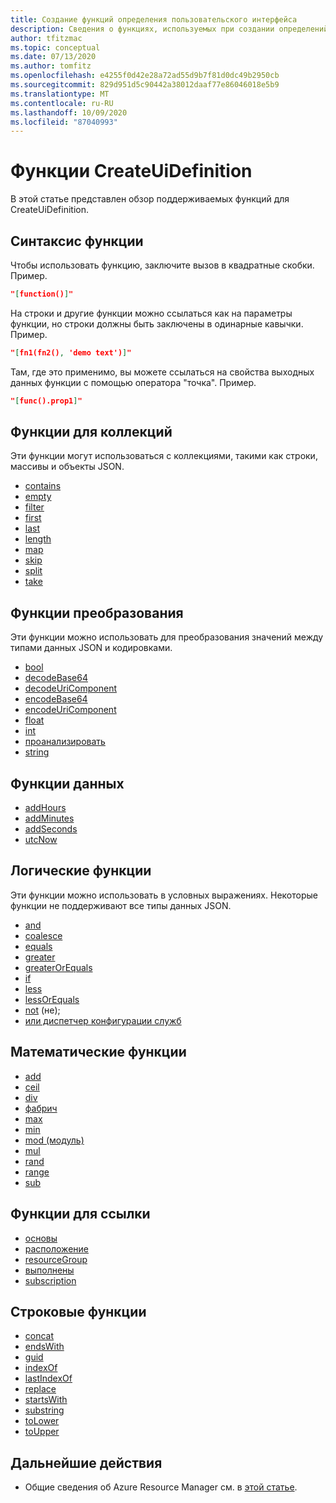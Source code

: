 ```yaml
---
title: Создание функций определения пользовательского интерфейса
description: Сведения о функциях, используемых при создании определений пользовательского интерфейса для управляемых приложений Azure.
author: tfitzmac
ms.topic: conceptual
ms.date: 07/13/2020
ms.author: tomfitz
ms.openlocfilehash: e4255f0d42e28a72ad55d9b7f81d0dc49b2950cb
ms.sourcegitcommit: 829d951d5c90442a38012daaf77e86046018e5b9
ms.translationtype: MT
ms.contentlocale: ru-RU
ms.lasthandoff: 10/09/2020
ms.locfileid: "87040993"
---
```

# <a name="createuidefinition-functions"></a>Функции CreateUiDefinition

В этой статье представлен обзор поддерживаемых функций для CreateUiDefinition.

## <a name="function-syntax"></a>Синтаксис функции

Чтобы использовать функцию, заключите вызов в квадратные скобки. Пример.

```json
"[function()]"
```

На строки и другие функции можно ссылаться как на параметры функции, но строки должны быть заключены в одинарные кавычки. Пример.

```json
"[fn1(fn2(), 'demo text')]"
```

Там, где это применимо, вы можете ссылаться на свойства выходных данных функции с помощью оператора "точка". Пример.

```json
"[func().prop1]"
```

## <a name="collection-functions"></a>Функции для коллекций

Эти функции могут использоваться с коллекциями, такими как строки, массивы и объекты JSON.

* [contains](create-ui-definition-collection-functions.md#contains)
* [empty](create-ui-definition-collection-functions.md#empty)
* [filter](create-ui-definition-collection-functions.md#filter)
* [first](create-ui-definition-collection-functions.md#first)
* [last](create-ui-definition-collection-functions.md#last)
* [length](create-ui-definition-collection-functions.md#length)
* [map](create-ui-definition-collection-functions.md#map)
* [skip](create-ui-definition-collection-functions.md#skip)
* [split](create-ui-definition-collection-functions.md#split)
* [take](create-ui-definition-collection-functions.md#take)

## <a name="conversion-functions"></a>Функции преобразования

Эти функции можно использовать для преобразования значений между типами данных JSON и кодировками.

* [bool](create-ui-definition-conversion-functions.md#bool)
* [decodeBase64](create-ui-definition-conversion-functions.md#decodebase64)
* [decodeUriComponent](create-ui-definition-conversion-functions.md#decodeuricomponent)
* [encodeBase64](create-ui-definition-conversion-functions.md#encodebase64)
* [encodeUriComponent](create-ui-definition-conversion-functions.md#encodeuricomponent)
* [float](create-ui-definition-conversion-functions.md#float)
* [int](create-ui-definition-conversion-functions.md#int)
* [проанализировать](create-ui-definition-conversion-functions.md#parse)
* [string](create-ui-definition-conversion-functions.md#string)

## <a name="date-functions"></a>Функции данных

* [addHours](create-ui-definition-date-functions.md#addhours)
* [addMinutes](create-ui-definition-date-functions.md#addminutes)
* [addSeconds](create-ui-definition-date-functions.md#addseconds)
* [utcNow](create-ui-definition-date-functions.md#utcnow)

## <a name="logical-functions"></a>Логические функции

Эти функции можно использовать в условных выражениях. Некоторые функции не поддерживают все типы данных JSON.

* [and](create-ui-definition-logical-functions.md#and)
* [coalesce](create-ui-definition-logical-functions.md#coalesce)
* [equals](create-ui-definition-logical-functions.md#equals)
* [greater](create-ui-definition-logical-functions.md#greater)
* [greaterOrEquals](create-ui-definition-logical-functions.md#greaterorequals)
* [if](create-ui-definition-logical-functions.md#if)
* [less](create-ui-definition-logical-functions.md#less)
* [lessOrEquals](create-ui-definition-logical-functions.md#lessorequals)
* [not](create-ui-definition-logical-functions.md#not) (не);
* [или диспетчер конфигурации служб](create-ui-definition-logical-functions.md#or)

## <a name="math-functions"></a>Математические функции

* [add](create-ui-definition-math-functions.md#add)
* [ceil](create-ui-definition-math-functions.md#ceil)
* [div](create-ui-definition-math-functions.md#div)
* [фабрич](create-ui-definition-math-functions.md#floor)
* [max](create-ui-definition-math-functions.md#max)
* [min](create-ui-definition-math-functions.md#min)
* [mod (модуль)](create-ui-definition-math-functions.md#mod)
* [mul](create-ui-definition-math-functions.md#mul)
* [rand](create-ui-definition-math-functions.md#rand)
* [range](create-ui-definition-math-functions.md#range)
* [sub](create-ui-definition-math-functions.md#sub)

## <a name="referencing-functions"></a>Функции для ссылки

* [основы](create-ui-definition-referencing-functions.md#basics)
* [расположение](create-ui-definition-referencing-functions.md#location)
* [resourceGroup](create-ui-definition-referencing-functions.md#resourcegroup)
* [выполнены](create-ui-definition-referencing-functions.md#steps)
* [subscription](create-ui-definition-referencing-functions.md#subscription)

## <a name="string-functions"></a>Строковые функции

* [concat](create-ui-definition-string-functions.md#concat)
* [endsWith](create-ui-definition-string-functions.md#endswith)
* [guid](create-ui-definition-string-functions.md#guid)
* [indexOf](create-ui-definition-string-functions.md#indexof)
* [lastIndexOf](create-ui-definition-string-functions.md#lastindexof)
* [replace](create-ui-definition-string-functions.md#replace)
* [startsWith](create-ui-definition-string-functions.md#startswith)
* [substring](create-ui-definition-string-functions.md#substring)
* [toLower](create-ui-definition-string-functions.md#tolower)
* [toUpper](create-ui-definition-string-functions.md#toupper)

## <a name="next-steps"></a>Дальнейшие действия

* Общие сведения об Azure Resource Manager см. в [этой статье](../management/overview.md).
